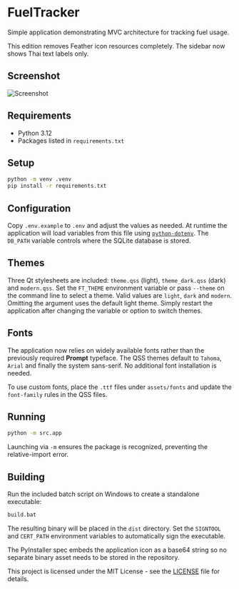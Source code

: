 # FuelTracker

Simple application demonstrating MVC architecture for tracking fuel usage.

This edition removes Feather icon resources completely. The sidebar now shows
Thai text labels only.
## Screenshot

![Screenshot](assets/ui.png)


## Requirements

- Python 3.12
- Packages listed in `requirements.txt`

## Setup

```bash
python -m venv .venv
pip install -r requirements.txt
```

## Configuration

Copy `.env.example` to `.env` and adjust the values as needed. At runtime
the application will load variables from this file using
[`python-dotenv`](https://pypi.org/project/python-dotenv/).
The `DB_PATH` variable controls where the SQLite database is stored.

## Themes

Three Qt stylesheets are included: `theme.qss` (light), `theme_dark.qss` (dark)
and `modern.qss`.
Set the `FT_THEME` environment variable or pass `--theme` on the command line
to select a theme. Valid values are `light`, `dark` and `modern`. Omitting the
argument uses the default light theme. Simply restart the application after
changing the variable or option to switch themes.

## Fonts

The application now relies on widely available fonts rather than the
previously required **Prompt** typeface. The QSS themes default to
`Tahoma`, `Arial` and finally the system sans-serif. No additional font
installation is needed.

To use custom fonts, place the `.ttf` files under `assets/fonts` and
update the `font-family` rules in the QSS files.

## Running

```bash
python -m src.app
```

Launching via `-m` ensures the package is recognized, preventing the relative-import error.

## Building

Run the included batch script on Windows to create a standalone executable:

```bat
build.bat
```

The resulting binary will be placed in the `dist` directory. Set the `SIGNTOOL` and `CERT_PATH` environment variables to automatically sign the executable.

The PyInstaller spec embeds the application icon as a base64 string so no separate
binary asset needs to be stored in the repository.

This project is licensed under the MIT License - see the [LICENSE](LICENSE) file for details.

